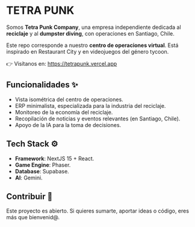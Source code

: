 # TETRA PUNK

Somos **Tetra Punk Company**, una empresa independiente dedicada al **reciclaje** y al **dumpster diving**, con operaciones en Santiago, Chile.

Este repo corresponde a nuestro **centro de operaciones virtual**. Está inspirado en Restaurant City y en videojuegos del género tycoon.

👉 Visítanos en: https://tetrapunk.vercel.app

## Funcionalidades ✨

- Vista isométrica del centro de operaciones.
- ERP minimalista, especializada para la industria del reciclaje.
- Monitoreo de la economía del reciclaje.
- Recopilación de noticias y eventos relevantes (en Santiago, Chile).
- Apoyo de la IA para la toma de decisiones.

## Tech Stack ⚙️

- **Framework**: NextJS 15 + React.
- **Game Engine**: Phaser.
- **Database**: Supabase.
- **AI**: Gemini.

## Contribuir 🤝

Este proyecto es abierto. Si quieres sumarte, aportar ideas o código, eres más que bienvenid@.
